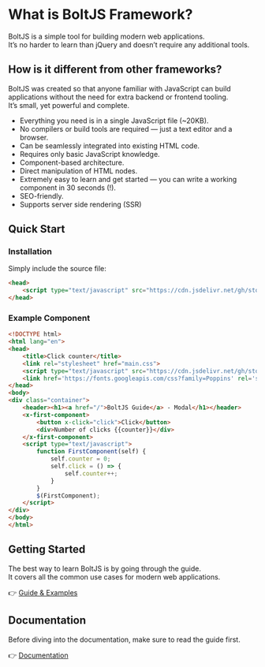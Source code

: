 # What is BoltJS Framework?
BoltJS is a simple tool for building modern web applications.  
It’s no harder to learn than jQuery and doesn’t require any additional tools.

## How is it different from other frameworks?
BoltJS was created so that anyone familiar with JavaScript can build applications without the need for extra backend or frontend tooling.  
It’s small, yet powerful and complete.

* Everything you need is in a single JavaScript file (~20KB).
* No compilers or build tools are required — just a text editor and a browser.
* Can be seamlessly integrated into existing HTML code.
* Requires only basic JavaScript knowledge.
* Component-based architecture.
* Direct manipulation of HTML nodes.
* Extremely easy to learn and get started — you can write a working component in 30 seconds (!).
* SEO-friendly.
* Supports server side rendering (SSR)

## Quick Start

### Installation
Simply include the source file:

```html
<head>
    <script type="text/javascript" src="https://cdn.jsdelivr.net/gh/stormmoredev/bolt-js-framework@latest/dist/bolt.min.js" />
</head>
```

### Example Component
```html
<!DOCTYPE html>
<html lang="en">
<head>
    <title>Click counter</title>
    <link rel="stylesheet" href="main.css">
    <script type="text/javascript" src="https://cdn.jsdelivr.net/gh/stormmoredev/bolt-js-framework/dist/bolt.min.js"></script>
    <link href='https://fonts.googleapis.com/css?family=Poppins' rel='stylesheet'>
</head>
<body>
<div class="container">
    <header><h1><a href="/">BoltJS Guide</a> - Modal</h1></header>
    <x-first-component>
        <button x-click="click">Click</button>
        <div>Number of clicks {{counter}}</div>
    </x-first-component>
    <script type="text/javascript">
        function FirstComponent(self) {
            self.counter = 0;
            self.click = () => {
                self.counter++;
            }
        }
        $(FirstComponent);
    </script>
</div>
</body>
</html>
```

## Getting Started
The best way to learn BoltJS is by going through the guide.  
It covers all the common use cases for modern web applications.

👉 [Guide & Examples](https://stormmoredev.github.io/bolt-js-framework/)

## Documentation
Before diving into the documentation, make sure to read the guide first.

👉 [Documentation](https://stormmoredev.github.io/bolt-js-framework/docs)  
